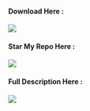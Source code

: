 #### Download Here :

[![](https://img.shields.io/badge/-CLICK_HERE_TO_DOWNLOAD-grey)](https://github.com/Ultimatinium/yt/releases)

#### Star My Repo Here :

[![](https://img.shields.io/badge/-CLICK_TO_MY_REPO-grey)](https://github.com/Ultimatinium/yt)

#### Full Description Here :

[![](https://img.shields.io/badge/-VIEW_DESCRIPTION-grey)](https://github.com/Ultimatinium/yt/blob/main/yt.md)
